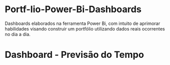 # Portf-lio-Power-Bi-Dashboards
Dashboards elaborados na ferramenta Power Bi, com intuito de aprimorar habilidades visando construir um portfólio utilizando dados reais ocorrentes no dia a dia.

# Dashboard - Previsão do Tempo
